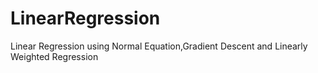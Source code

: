 # LinearRegression
Linear Regression using Normal Equation,Gradient Descent and Linearly Weighted Regression
